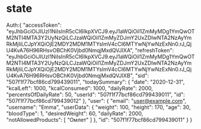 # state

Auth:{ "accessToken":
"eyJhbGciOiJIUzI1NiIsInR5cCI6IkpXVCJ9.eyJ1aWQiOiI1ZmMyMDg1YmQwOTM2NTI4MTA3Y2UyNzQiLCJzaWQiOiI1ZmMyZDJmY2UxZDIwNTA2NzAyYmRkMjIiLCJpYXQiOjE2MDY2MDM1MTYsImV4cCI6MTYwNjYwNzExNn0.rJ_QjU4KvA76H96RHsvOBChK0Vjbd0NmqjMxdQVJIXA",
"refreshToken":
"eyJhbGciOiJIUzI1NiIsInR5cCI6IkpXVCJ9.eyJ1aWQiOiI1ZmMyMDg1YmQwOTM2NTI4MTA3Y2UyNzQiLCJzaWQiOiI1ZmMyZDJmY2UxZDIwNTA2NzAyYmRkMjIiLCJpYXQiOjE2MDY2MDM1MTYsImV4cCI6MTYwNjYwNzExNn0.rJ_QjU4KvA76H96RHsvOBChK0Vjbd0NmqjMxdQVJIXB",
"sid": "507f1f77bcf86cd799439011", "todaySummary": { "date": "2020-12-31", "kcalLeft": 1000,
"kcalConsumed": 1000, "dailyRate": 2000, "percentsOfDailyRate": 50, "userId":
"507f1f77bcf86cd799439011", "id": "507f1f77bcf86cd799439012" }, "user": { "email":
"user@example.com", "username": "Emma", "userData": { "weight": 100, "height": 170, "age": 30,
"bloodType": 1, "desiredWeight": 60, "dailyRate": 2000, "notAllowedProducts": [ "Омлет" ] }, "id":
"507f1f77bcf86cd799439011" } }
